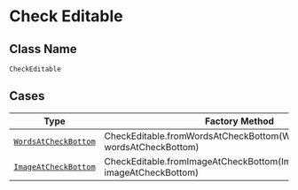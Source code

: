 
# Check Editable

## Class Name

`CheckEditable`

## Cases

| Type | Factory Method |
|  --- | --- |
| [`WordsAtCheckBottom`](../../../doc/models/words-at-check-bottom.md) | CheckEditable.fromWordsAtCheckBottom(WordsAtCheckBottom wordsAtCheckBottom) |
| [`ImageAtCheckBottom`](../../../doc/models/image-at-check-bottom.md) | CheckEditable.fromImageAtCheckBottom(ImageAtCheckBottom imageAtCheckBottom) |

